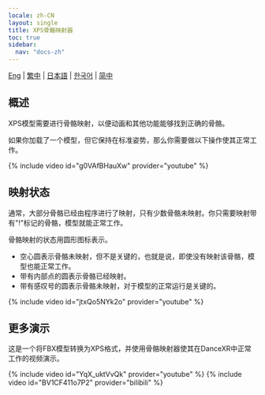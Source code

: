 ```yaml
---
locale: zh-CN
layout: single
title: XPS骨骼映射器
toc: true
sidebar:
  nav: "docs-zh"
---
```

[Eng](/dancexr/features/bone_mapper) | [繁中](/tw/dancexr/features/bone_mapper) | [日本語](/jp/dancexr/features/bone_mapper) | [한국어](/kr/dancexr/features/bone_mapper) | [简中](/zh/dancexr/features/bone_mapper)


## 概述
XPS模型需要进行骨骼映射，以便动画和其他功能能够找到正确的骨骼。

如果你加载了一个模型，但它保持在标准姿势，那么你需要做以下操作使其正常工作。

{% include video id="g0VAfBHauXw" provider="youtube" %}

## 映射状态
通常，大部分骨骼已经由程序进行了映射，只有少数骨骼未映射。你只需要映射带有"!"标记的骨骼，模型就能正常工作。

骨骼映射的状态用圆形图标表示。
* 空心圆表示骨骼未映射，但不是关键的，也就是说，即使没有映射该骨骼，模型也能正常工作。
* 带有内部点的圆表示骨骼已经映射。
* 带有感叹号的圆表示骨骼未映射，对于模型的正常运行是关键的。

{% include video id="jtxQo5NYk2o" provider="youtube" %}

## 更多演示
这是一个将FBX模型转换为XPS格式，并使用骨骼映射器使其在DanceXR中正常工作的视频演示。

{% include video id="YqX_uktVvQk" provider="youtube" %}
{% include video id="BV1CF411o7P2" provider="bilibili" %}